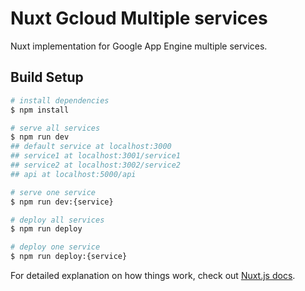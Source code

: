 # Nuxt Gcloud Multiple services

Nuxt implementation for Google App Engine multiple services. 

## Build Setup

```bash
# install dependencies
$ npm install

# serve all services
$ npm run dev 
## default service at localhost:3000
## service1 at localhost:3001/service1
## service2 at localhost:3002/service2
## api at localhost:5000/api

# serve one service
$ npm run dev:{service}

# deploy all services
$ npm run deploy

# deploy one service
$ npm run deploy:{service}
```

For detailed explanation on how things work, check out [Nuxt.js docs](https://nuxtjs.org).
